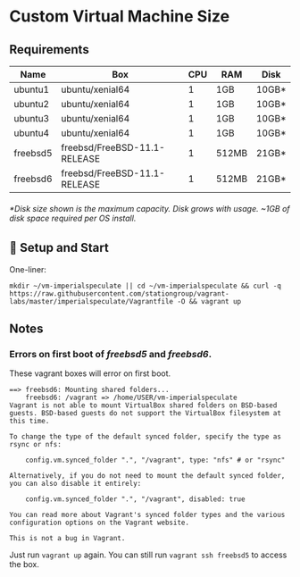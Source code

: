 # Custom Virtual Machine Size

## Requirements

Name     | Box                          | CPU | RAM   | Disk   |
---------|------------------------------|-----|-------|--------|
ubuntu1  | ubuntu/xenial64              | 1   | 1GB   | 10GB*  |
ubuntu2  | ubuntu/xenial64              | 1   | 1GB   | 10GB*  |
ubuntu3  | ubuntu/xenial64              | 1   | 1GB   | 10GB*  |
ubuntu4  | ubuntu/xenial64              | 1   | 1GB   | 10GB*  |
freebsd5 | freebsd/FreeBSD-11.1-RELEASE | 1   | 512MB | 21GB*  |
freebsd6 | freebsd/FreeBSD-11.1-RELEASE | 1   | 512MB | 21GB*  |

###### _*Disk size shown is the maximum capacity. Disk grows with usage. ~1GB of disk space required per OS install._

## :floppy_disk: Setup and Start

One-liner:

```
mkdir ~/vm-imperialspeculate || cd ~/vm-imperialspeculate && curl -q https://raw.githubusercontent.com/stationgroup/vagrant-labs/master/imperialspeculate/Vagrantfile -O && vagrant up
```

## Notes

### Errors on first boot of _freebsd5_ and _freebsd6_.

These vagrant boxes will error on first boot.

```
==> freebsd6: Mounting shared folders...
    freebsd6: /vagrant => /home/USER/vm-imperialspeculate
Vagrant is not able to mount VirtualBox shared folders on BSD-based
guests. BSD-based guests do not support the VirtualBox filesystem at
this time.

To change the type of the default synced folder, specify the type as
rsync or nfs:

    config.vm.synced_folder ".", "/vagrant", type: "nfs" # or "rsync"

Alternatively, if you do not need to mount the default synced folder,
you can also disable it entirely:

    config.vm.synced_folder ".", "/vagrant", disabled: true

You can read more about Vagrant's synced folder types and the various
configuration options on the Vagrant website.

This is not a bug in Vagrant.
```

Just run `vagrant up` again. You can still run `vagrant ssh freebsd5` to access the box.
